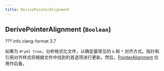 ```yaml
---
title: DerivePointerAlignment
---
```


## DerivePointerAlignment (`Boolean`)

??? info
    clang-format 3.7

如果为 `#!yml true`，分析格式化文件，以确定最常见的 `&` 和 `*` 对齐方式。指针和引用对齐样式将根据文件中找到的首选项进行更新。然后，[PointerAlignment](../PointerAlignment) 仅用作后备。
